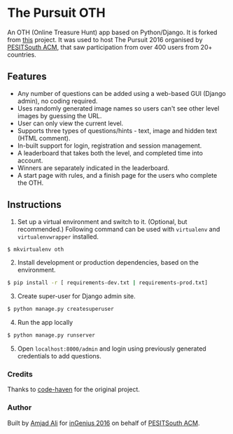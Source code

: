 # The Pursuit OTH
An OTH (Online Treasure Hunt) app based on Python/Django. It is forked from [this](https://github.com/code-haven/Django-treasurehunt-demo) project. It was used to host The Pursuit 2016 organised by [PESITSouth ACM](http://pesitsouthacm.org), that saw participation from over 400 users from 20+ countries.

## Features
- Any number of questions can be added using a web-based GUI (Django admin), no coding required.
- Uses randomly generated image names so users can't see other level images by guessing the URL.
- User can only view the current level.
- Supports three types of questions/hints - text, image and hidden text (HTML comment).
- In-built support for login, registration and session management.
- A leaderboard that takes both the level, and completed time into account.
- Winners are separately indicated in the leaderboard.
- A start page with rules, and a finish page for the users who complete the OTH.

## Instructions
1. Set up a virtual environment and switch to it. (Optional, but recommended.) Following command can be used with `virtualenv` and `virtualenvwrapper` installed.
  ```bash
  $ mkvirtualenv oth
  ```
2. Install development or production dependencies, based on the environment.
  ```bash
  $ pip install -r [ requirements-dev.txt | requirements-prod.txt]
  ```
3. Create super-user for Django admin site.
  ```bash
  $ python manage.py createsuperuser
  ```
4. Run the app locally
  ```bash
  $ python manage.py runserver
  ```
5. Open `localhost:8000/admin` and login using previously generated credentials to add questions.

### Credits
Thanks to [code-haven](https://github.com/code-haven) for the original project.

### Author
Built by [Amjad Ali](https://github.com/amjd) for [inGenius 2016](https://github.com/ingeniushack) on behalf of [PESITSouth ACM](https://github.com/pesitsouthacm).
